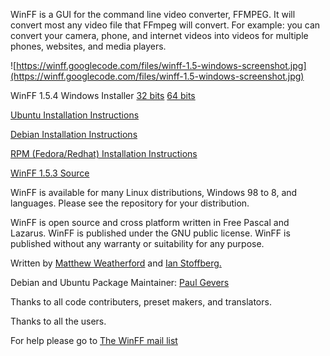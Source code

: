WinFF is a GUI for the command line video converter, FFMPEG. It will convert most any video file that FFmpeg will convert. For example: you can convert your camera, phone, and internet videos into videos for multiple phones, websites, and media players.

![https://winff.googlecode.com/files/winff-1.5-windows-screenshot.jpg](https://winff.googlecode.com/files/winff-1.5-windows-screenshot.jpg)

WinFF 1.5.4 Windows Installer
[32 bits](https://docs.google.com/uc?authuser=0&id=0B8HoAIi30ZDkVFVrMmRFTkxZekE&export=download)
[64 bits](https://docs.google.com/uc?authuser=0&id=0B8HoAIi30ZDkZTNHSlZYTU41cWs&export=download)

[Ubuntu Installation Instructions](http://code.google.com/p/winff/wiki/UbuntuInstallation)

[Debian Installation Instructions](http://code.google.com/p/winff/wiki/DebianInstallation)

[RPM (Fedora/Redhat) Installation Instructions](http://code.google.com/p/winff/wiki/FedoraInstallation)

[WinFF 1.5.3 Source](https://docs.google.com/uc?authuser=0&id=0B8HoAIi30ZDkMHlvVkVtNHJnLVE&export=download)

WinFF is available for many Linux distributions, Windows 98 to 8, and languages. Please see the repository for your distribution.

WinFF is open source and cross platform written in Free Pascal and Lazarus. WinFF is published under the GNU public license. WinFF is published without any warranty or suitability for any purpose.

Written by [Matthew Weatherford](http://www.BiggMatt.com) and [Ian Stoffberg.](http://istoff.blogspot.com/)

Debian and Ubuntu Package Maintainer: [Paul Gevers](http://nsac.climbing.nl/)

Thanks to all code contributers, preset makers, and translators.

Thanks to all the users.

For help please go to [The WinFF mail list](http://groups.google.com/group/winff)